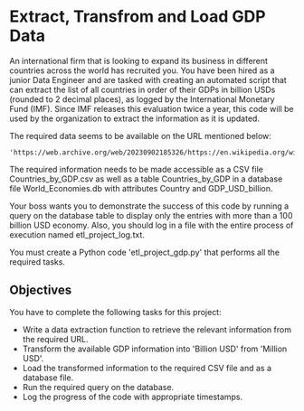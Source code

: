 # Extract, Transfrom and Load GDP Data

An international firm that is looking to expand its business in different
countries across the world has recruited you. You have been hired as a junior
Data Engineer and are tasked with creating an automated script that can extract
the list of all countries in order of their GDPs in billion USDs (rounded to 2
decimal places), as logged by the International Monetary Fund (IMF). Since IMF
releases this evaluation twice a year, this code will be used by the
organization to extract the information as it is updated.

The required data seems to be available on the URL mentioned below:

```shell
'https://web.archive.org/web/20230902185326/https://en.wikipedia.org/wiki/List_of_countries_by_GDP_%28nominal%29'
```

The required information needs to be made accessible as a CSV file
Countries_by_GDP.csv as well as a table Countries_by_GDP in a database file
World_Economies.db with attributes Country and GDP_USD_billion.

Your boss wants you to demonstrate the success of this code by running a query
on the database table to display only the entries with more than a 100 billion
USD economy. Also, you should log in a file with the entire process of execution
named etl_project_log.txt.

You must create a Python code 'etl_project_gdp.py' that performs all the
required tasks.

## Objectives

You have to complete the following tasks for this project:

- Write a data extraction function to retrieve the relevant information from the
  required URL.
- Transform the available GDP information into 'Billion USD' from 'Million USD'.
- Load the transformed information to the required CSV file and as a database
  file.
- Run the required query on the database.
- Log the progress of the code with appropriate timestamps.
